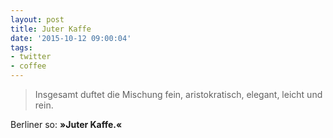 ```yaml
---
layout: post
title: Juter Kaffe
date: '2015-10-12 09:00:04'
tags:
- twitter
- coffee
---
```


> Insgesamt duftet die Mischung fein, aristokratisch, elegant, leicht und rein.

Berliner so: __»Juter Kaffe.«__